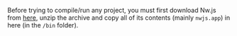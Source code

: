 Before trying to compile/run any project, you must first download Nw.js from [here](http://dl.nwjs.io/v0.12.2/nwjs-v0.12.2-osx-x64.zip), unzip the archive and copy all of its contents (mainly `nwjs.app`) in here (in the `/bin` folder).